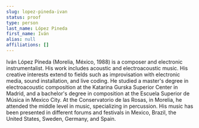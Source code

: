 ```yaml
---
slug: lopez-pineda-ivan
status: proof
type: person
last_name: López Pineda
first_name: Iván
alias: null
affiliations: []
---
```


Iván López Pineda (Morelia, México, 1988) is a composer and electronic
instrumentalist. His work includes acoustic and electroacoustic music. His
creative interests extend to fields such as improvisation with electronic
media, sound installation, and live coding. He studied a master's degree in
electroacoustic composition at the Katarina Gurska Superior Center in
Madrid, and a bachelor's degree in composition at the Escuela Superior de
Música in Mexico City. At the Conservatorio de las Rosas, in Morelia, he
attended the middle level in music, specializing in percussion. His music has
been presented in different forums and festivals in Mexico, Brazil, the
United States, Sweden, Germany, and Spain.
